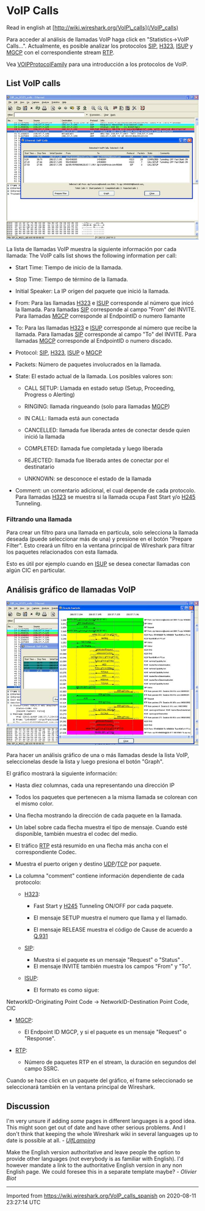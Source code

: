 # VoIP Calls

Read in english at [http://wiki.wireshark.org/VoIP\_calls](/VoIP_calls)

Para acceder al análisis de llamadas VoIP haga click en "Statistics-\>VoIP Calls...". Actualmente, es posible analizar los protocolos [SIP](/SIP), [H323](/H323), [ISUP](/ISUP) y [MGCP](/MGCP) con el correspondiente stream [RTP](/RTP).

Vea [VOIPProtocolFamily](/VOIPProtocolFamily) para una introducción a los protocolos de VoIP.

## List VoIP calls

![voip\_calls\_list.jpg](uploads/__moin_import__/attachments/VoIP_calls_spanish/voip_calls_list.jpg "voip_calls_list.jpg")

La lista de llamadas VoIP muestra la siguiente información por cada llamada: The VoIP calls list shows the following information per call:

  - Start Time: Tiempo de inicio de la llamada.

  - Stop Time: Tiempo de término de la llamada.

  - Initial Speaker: La IP origen del paquete que inició la llamada.

  - From: Para las llamadas [H323](/H323) e [ISUP](/ISUP) corresponde al número que inicó la llamada. Para llamadas [SIP](/SIP) corresponde al campo "From" del INVITE. Para llamadas [MGCP](/MGCP) corresponde al EndpointID o numero llamante

  - To: Para las llamadas [H323](/H323) e [ISUP](/ISUP) corresponde al número que recibe la llamada. Para llamadas [SIP](/SIP) corresponde al campo "To" del INVITE. Para llamadas [MGCP](/MGCP) corresponde al EndpointID o numero discado.

  - Protocol: [SIP](/SIP), [H323](/H323), [ISUP](/ISUP) o [MGCP](/MGCP)

  - Packets: Número de paquetes involucrados en la llamada.

  - State: El estado actual de la llamada. Los posibles valores son:
    
      - CALL SETUP: Llamada en estado setup (Setup, Proceeding, Progress o Alerting)
    
      - RINGING: llamada ringueando (solo para llamadas [MGCP](/MGCP))
    
      - IN CALL: llamada está aun conectada
    
      - CANCELLED: llamada fue liberada antes de conectar desde quien inició la llamada
    
      - COMPLETED: llamada fue completada y luego liberada
    
      - REJECTED: llamada fue liberada antes de conectar por el destinatario
    
      - UNKNOWN: se desconoce el estado de la llamada

  - Comment: un comentario adicional, el cual depende de cada protocolo. Para llamadas [H323](/H323) se muestra si la llamada ocupa Fast Start y/o [H245](/H245) Tunneling.

### Filtrando una llamada

Para crear un filtro para una llamada en particula, solo selecciona la llamada deseada (puede seleccionar más de una) y presione en el botón "Prepare Filter". Esto creará un filtro en la ventana principal de Wireshark para filtrar los paquetes relacionados con esta llamada.

Esto es útil por ejemplo cuando en [ISUP](/ISUP) se desea conectar llamadas con algún CIC en particular.

## Análisis gráfico de llamadas VoIP

![voip\_calls\_graph.jpg](uploads/__moin_import__/attachments/VoIP_calls_spanish/voip_calls_graph.jpg "voip_calls_graph.jpg")

Para hacer un análisis gráfico de una o más llamadas desde la lista VoIP, seleccionelas desde la lista y luego presiona el botón "Graph".

El gráfico mostrará la siguiente información:

  - Hasta diez columnas, cada una representando una dirección IP

  - Todos los paquetes que pertenecen a la misma llamada se colorean con el mismo color.

  - Una flecha mostrando la dirección de cada paquete en la llamada.

  - Un label sobre cada flecha muestra el tipo de mensaje. Cuando esté disponible, también muestra el codec del medio.

  - El tráfico [RTP](/RTP) está resumido en una flecha más ancha con el correspondiente Codec.

  - Muestra el puerto origen y destino [UDP](/UDP)/[TCP](/TCP) por paquete.

  - La columna "comment" contiene información dependiente de cada protocolo:
    
      - [H323](/H323):
        
          - Fast Start y [H245](/H245) Tunneling ON/OFF por cada paquete.
        
          - El mensaje SETUP muestra el numero que llama y el llamado.
        
          - El mensaje RELEASE muestra el código de Cause de acuerdo a [Q.931](/Q.931)
    
      - [SIP](/SIP):
        
          - Muestra si el paquete es un mensaje "Request" o "Status" .
          - El mensaje INVITE también muestra los campos "From" y "To".
    
      - [ISUP](/ISUP):
        
          - El formato es como sigue:

NetworkID-Originating Point Code -\> NetworkID-Destination Point Code, CIC

  - [MGCP](/MGCP):
    
      - El Endpoint ID MGCP, y si el paquete es un mensaje "Request" o "Response".

  - [RTP](/RTP):
    
      - Número de paquetes RTP en el stream, la duración en segundos del campo SSRC.

Cuando se hace click en un paquete del gráfico, el frame seleccionado se seleccionará también en la ventana principal de Wireshark.

## Discussion

I'm very unsure if adding *some* pages in different languages is a good idea. This might soon get out of date and have other serious problems. And I don't think that keeping the whole Wireshark wiki in several languages up to date is possible at all. - *[UlfLamping](/UlfLamping)*

Make the English version authoritative and leave people the option to provide other languages (not everybody is as familiar with English). I'd however mandate a link to the authoritative English version in any non English page. We could foresee this in a separate template maybe? - *Olivier Biot*

---

Imported from https://wiki.wireshark.org/VoIP_calls_spanish on 2020-08-11 23:27:14 UTC
